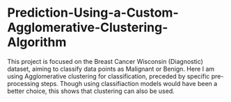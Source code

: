 # Prediction-Using-a-Custom-Agglomerative-Clustering-Algorithm
This project is focused on the Breast Cancer Wisconsin (Diagnostic) dataset, aiming to classify data points as Malignant or Benign. Here I am using Agglomerative clustering for classification, preceded by specific pre-processing steps. Though using classifiaction models would have been a better choice, this shows that clustering can also be used.
